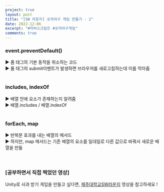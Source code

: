 ```yaml
---
project: true
layout: post
title: "[SW 라운지] 숫자야구 게임 만들기 - 2"
date: 2022-12-06
excerpt: "#자바스크립트 #숫자야구게임"
comments: true
---
```


### event.preventDefault() <br>
▶️ 폼 태그의 기본 동작을 취소하는 코드 <br>
▶️ 폼 태그의 submit이벤트가 발생하면 브라우저를 새로고침하는데 이를 막아줌 <br> 
<br>
### includes, indexOf <br>
▶️ 배열 안에 요소가 존재하는지 알려줌 <br>
▶️ 배열.includes / 배열.indexOf <br> 
<br>
### forEach, map <br>
▶️ 반복문 효과를 내는 배열의 메서드 <br>
▶️ 하지만, map 매서드는 기존 배열의 요소를 일대일로 다른 값으로 바꿔서 새로운 배열을 만듦 <br> 
<br>
<br>

### [공부하면서 직접 찍었던 영상]

Unity로 사과 받기 게임을 만들고 싶다면, [제주대학교SW라운지](https://www.youtube.com/watch?v=WDinn-ncpEQ&list=PLkb1-AwKYLZb0vV-DPGhtk_wHmrtYnh1G&index=6) 영상을 참고하세요 !


